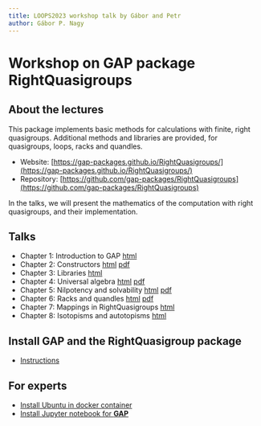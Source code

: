 ```yaml
---
title: LOOPS2023 workshop talk by Gábor and Petr
author: Gábor P. Nagy
---
```


# Workshop on GAP package RightQuasigroups

## About the lectures

This package implements basic methods for calculations with finite, right quasigroups. Additional methods and libraries are provided, for quasigroups, loops, racks and quandles.

- Website: [https://gap-packages.github.io/RightQuasigroups/](https://gap-packages.github.io/RightQuasigroups/)
- Repository: [https://github.com/gap-packages/RightQuasigroups](https://github.com/gap-packages/RightQuasigroups)

In the talks, we will present the mathematics of the computation with right quasigroups, and their implementation. 

## Talks

- Chapter 1: Introduction to GAP [html](chapter_1_intro_to_GAP_gabor.html)
- Chapter 2: Constructors [html](chapter_2_constructors_petr.html) [pdf](chapter_2_constructors_petr.pdf)
- Chapter 3: Libraries [html](chapter_3_libraries_to_GAP_gabor.html)
- Chapter 4: Universal algebra [html](chapter_4_universal_algebra_petr.html) [pdf](chapter_4_universal_algebra_petr.pdf)
- Chapter 5: Nilpotency and solvability [html](chapter_5_nilpotency_and_solvability_petr.html) [pdf](chapter_5_nilpotency_and_solvability_petr.pdf)
- Chapter 6: Racks and quandles [html](chapter_6_racks_and_quandles_petr.html) [pdf](chapter_6_racks_and_quandles_petr.pdf)
- Chapter 7: Mappings in RightQuasigroups [html](chapter_7_mappings_gabor.html)
- Chapter 8: Isotopisms and autotopisms [html](chapter_8_topisms_gabor.html)


## Install GAP and the **RightQuasigroup** package

- [Instructions](./install.html)

## For experts

- [Install Ubuntu in docker container](./docker.html)
- [Install Jupyter notebook for __GAP__](./jupyter.html)

